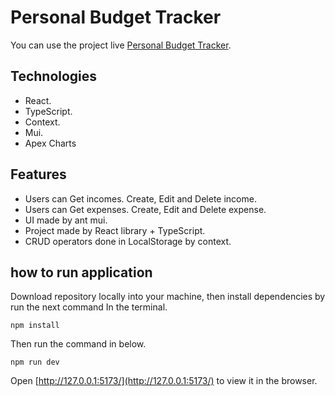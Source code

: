 # Personal Budget Tracker

You can use the project live [Personal Budget Tracker](https://p-budget-tracker.netlify.app/).

## Technologies

-   React.
-   TypeScript.
-   Context.
-   Mui.
-   Apex Charts

## Features

-   Users can Get incomes. Create, Edit and Delete income.
-   Users can Get expenses. Create, Edit and Delete expense.
-   UI made by ant mui.
-   Project made by React library + TypeScript.
-   CRUD operators done in LocalStorage by context.

## how to run application

Download repository locally into your machine, then install dependencies by run the next command In the terminal.

```console
npm install
```

Then run the command in below.

```console
npm run dev
```

Open [http://127.0.0.1:5173/](http://127.0.0.1:5173/) to view it in the browser.
